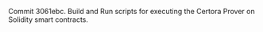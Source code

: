 Commit 3061ebc.                    Build and Run scripts for executing the Certora Prover on Solidity smart contracts.